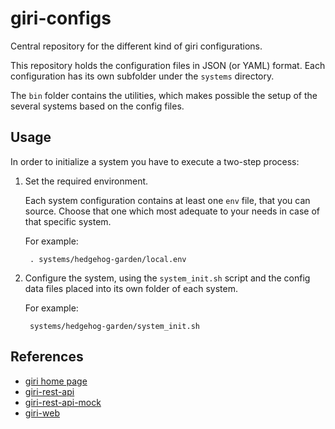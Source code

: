 giri-configs
============

Central repository for the different kind of giri configurations.

This repository holds the configuration files in JSON (or YAML) format.
Each configuration has its own subfolder under the `systems` directory.

The `bin` folder contains the utilities, which makes possible the setup of the several systems based on the config files.

## Usage

In order to initialize a system you have to execute a two-step process:

1. Set the required environment.

   Each system configuration contains at least one `env` file, that you can source.
   Choose that one which most adequate to your needs in case of that specific system.

   For example:

        . systems/hedgehog-garden/local.env

2. Configure the system, using the `system_init.sh` script and the config data files placed into its own folder of each system.

   For example:

        systems/hedgehog-garden/system_init.sh

## References

- [giri home page](https://github.com/tombenke/giri)
- [giri-rest-api](https://github.com/tombenke/giri-rest-api)
- [giri-rest-api-mock](https://github.com/tombenke/giri-rest-api-mock)
- [giri-web](https://github.com/tombenke/giri-web)

